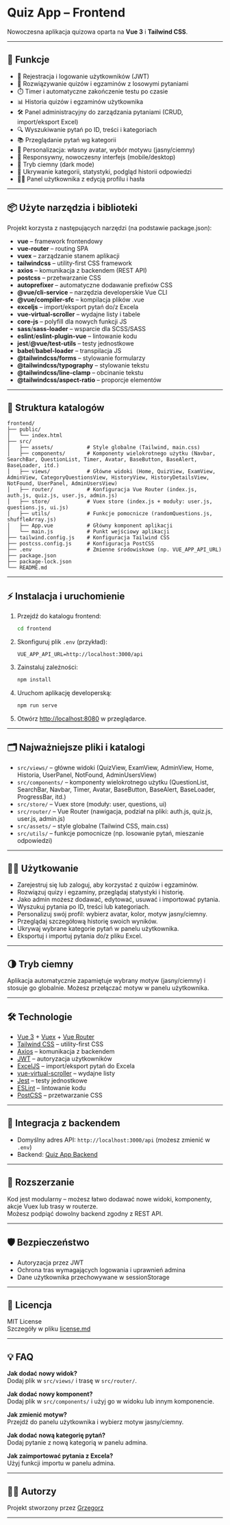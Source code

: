 # Quiz App – Frontend

Nowoczesna aplikacja quizowa oparta na **Vue 3** i **Tailwind CSS**.

---

## 🚀 Funkcje

- 🔐 Rejestracja i logowanie użytkowników (JWT)
- 📝 Rozwiązywanie quizów i egzaminów z losowymi pytaniami
- ⏱️ Timer i automatyczne zakończenie testu po czasie
- 📊 Historia quizów i egzaminów użytkownika
- 🛠️ Panel administracyjny do zarządzania pytaniami (CRUD, import/eksport Excel)
- 🔍 Wyszukiwanie pytań po ID, treści i kategoriach
- 📚 Przeglądanie pytań wg kategorii
- 🎨 Personalizacja: własny avatar, wybór motywu (jasny/ciemny)
- 📱 Responsywny, nowoczesny interfejs (mobile/desktop)
- 🌙 Tryb ciemny (dark mode)
- 🧩 Ukrywanie kategorii, statystyki, podgląd historii odpowiedzi
- 🧑‍💻 Panel użytkownika z edycją profilu i hasła

---

## 📦 Użyte narzędzia i biblioteki

Projekt korzysta z następujących narzędzi (na podstawie package.json):

- **vue** – framework frontendowy
- **vue-router** – routing SPA
- **vuex** – zarządzanie stanem aplikacji
- **tailwindcss** – utility-first CSS framework
- **axios** – komunikacja z backendem (REST API)
- **postcss** – przetwarzanie CSS
- **autoprefixer** – automatyczne dodawanie prefixów CSS
- **@vue/cli-service** – narzędzia developerskie Vue CLI
- **@vue/compiler-sfc** – kompilacja plików .vue
- **exceljs** – import/eksport pytań do/z Excela
- **vue-virtual-scroller** – wydajne listy i tabele
- **core-js** – polyfill dla nowych funkcji JS
- **sass**/**sass-loader** – wsparcie dla SCSS/SASS
- **eslint**/**eslint-plugin-vue** – lintowanie kodu
- **jest**/**@vue/test-utils** – testy jednostkowe
- **babel**/**babel-loader** – transpilacja JS
- **@tailwindcss/forms** – stylowanie formularzy
- **@tailwindcss/typography** – stylowanie tekstu
- **@tailwindcss/line-clamp** – obcinanie tekstu
- **@tailwindcss/aspect-ratio** – proporcje elementów

---

## 📂 Struktura katalogów

```
frontend/
├── public/
│   └── index.html
├── src/
│   ├── assets/           # Style globalne (Tailwind, main.css)
│   ├── components/       # Komponenty wielokrotnego użytku (Navbar, SearchBar, QuestionList, Timer, Avatar, BaseButton, BaseAlert, BaseLoader, itd.)
│   ├── views/            # Główne widoki (Home, QuizView, ExamView, AdminView, CategoryQuestionsView, HistoryView, HistoryDetailsView, NotFound, UserPanel, AdminUsersView)
│   ├── router/           # Konfiguracja Vue Router (index.js, auth.js, quiz.js, user.js, admin.js)
│   ├── store/            # Vuex store (index.js + moduły: user.js, questions.js, ui.js)
│   ├── utils/            # Funkcje pomocnicze (randomQuestions.js, shuffleArray.js)
│   ├── App.vue           # Główny komponent aplikacji
│   └── main.js           # Punkt wejściowy aplikacji
├── tailwind.config.js    # Konfiguracja Tailwind CSS
├── postcss.config.js     # Konfiguracja PostCSS
├── .env                  # Zmienne środowiskowe (np. VUE_APP_API_URL)
├── package.json
├── package-lock.json
└── README.md
```

---

## ⚡ Instalacja i uruchomienie

1. Przejdź do katalogu frontend:

   ```bash
   cd frontend
   ```

2. Skonfiguruj plik `.env` (przykład):

   ```
   VUE_APP_API_URL=http://localhost:3000/api
   ```

3. Zainstaluj zależności:

   ```bash
   npm install
   ```

4. Uruchom aplikację developerską:

   ```bash
   npm run serve
   ```

5. Otwórz [http://localhost:8080](http://localhost:8080) w przeglądarce.

---

## 🗂️ Najważniejsze pliki i katalogi

- `src/views/` – główne widoki (QuizView, ExamView, AdminView, Home, Historia, UserPanel, NotFound, AdminUsersView)
- `src/components/` – komponenty wielokrotnego użytku (QuestionList, SearchBar, Navbar, Timer, Avatar, BaseButton, BaseAlert, BaseLoader, ProgressBar, itd.)
- `src/store/` – Vuex store (moduły: user, questions, ui)
- `src/router/` – Vue Router (nawigacja, podział na pliki: auth.js, quiz.js, user.js, admin.js)
- `src/assets/` – style globalne (Tailwind CSS, main.css)
- `src/utils/` – funkcje pomocnicze (np. losowanie pytań, mieszanie odpowiedzi)

---

## 🧑‍💻 Użytkowanie

- Zarejestruj się lub zaloguj, aby korzystać z quizów i egzaminów.
- Rozwiązuj quizy i egzaminy, przeglądaj statystyki i historię.
- Jako admin możesz dodawać, edytować, usuwać i importować pytania.
- Wyszukuj pytania po ID, treści lub kategoriach.
- Personalizuj swój profil: wybierz avatar, kolor, motyw jasny/ciemny.
- Przeglądaj szczegółową historię swoich wyników.
- Ukrywaj wybrane kategorie pytań w panelu użytkownika.
- Eksportuj i importuj pytania do/z pliku Excel.

---

## 🌗 Tryb ciemny

Aplikacja automatycznie zapamiętuje wybrany motyw (jasny/ciemny) i stosuje go globalnie. Możesz przełączać motyw w panelu użytkownika.

---

## 🛠️ Technologie

- [Vue 3](https://vuejs.org/) + [Vuex](https://vuex.vuejs.org/) + [Vue Router](https://router.vuejs.org/)
- [Tailwind CSS](https://tailwindcss.com/) – utility-first CSS
- [Axios](https://axios-http.com/) – komunikacja z backendem
- [JWT](https://jwt.io/) – autoryzacja użytkowników
- [ExcelJS](https://github.com/exceljs/exceljs) – import/eksport pytań do Excela
- [vue-virtual-scroller](https://github.com/Akryum/vue-virtual-scroller) – wydajne listy
- [Jest](https://jestjs.io/) – testy jednostkowe
- [ESLint](https://eslint.org/) – lintowanie kodu
- [PostCSS](https://postcss.org/) – przetwarzanie CSS

---

## 🔗 Integracja z backendem

- Domyślny adres API: `http://localhost:3000/api` (możesz zmienić w `.env`)
- Backend: [Quiz App Backend](../backend/README.md)

---

## 🧩 Rozszerzanie

Kod jest modularny – możesz łatwo dodawać nowe widoki, komponenty, akcje Vuex lub trasy w routerze.  
Możesz podpiąć dowolny backend zgodny z REST API.

---

## 🛡️ Bezpieczeństwo

- Autoryzacja przez JWT
- Ochrona tras wymagających logowania i uprawnień admina
- Dane użytkownika przechowywane w sessionStorage

---

## 📝 Licencja

MIT License  
Szczegóły w pliku [license.md](../license.md)

---

## 💡 FAQ

**Jak dodać nowy widok?**  
Dodaj plik w `src/views/` i trasę w `src/router/`.

**Jak dodać nowy komponent?**  
Dodaj plik w `src/components/` i użyj go w widoku lub innym komponencie.

**Jak zmienić motyw?**  
Przejdź do panelu użytkownika i wybierz motyw jasny/ciemny.

**Jak dodać nową kategorię pytań?**  
Dodaj pytanie z nową kategorią w panelu admina.

**Jak zaimportować pytania z Excela?**  
Użyj funkcji importu w panelu admina.

---

## 👨‍💻 Autorzy

Projekt stworzony przez [Grzegorz](https://github.com/gb-redRabit)

---
